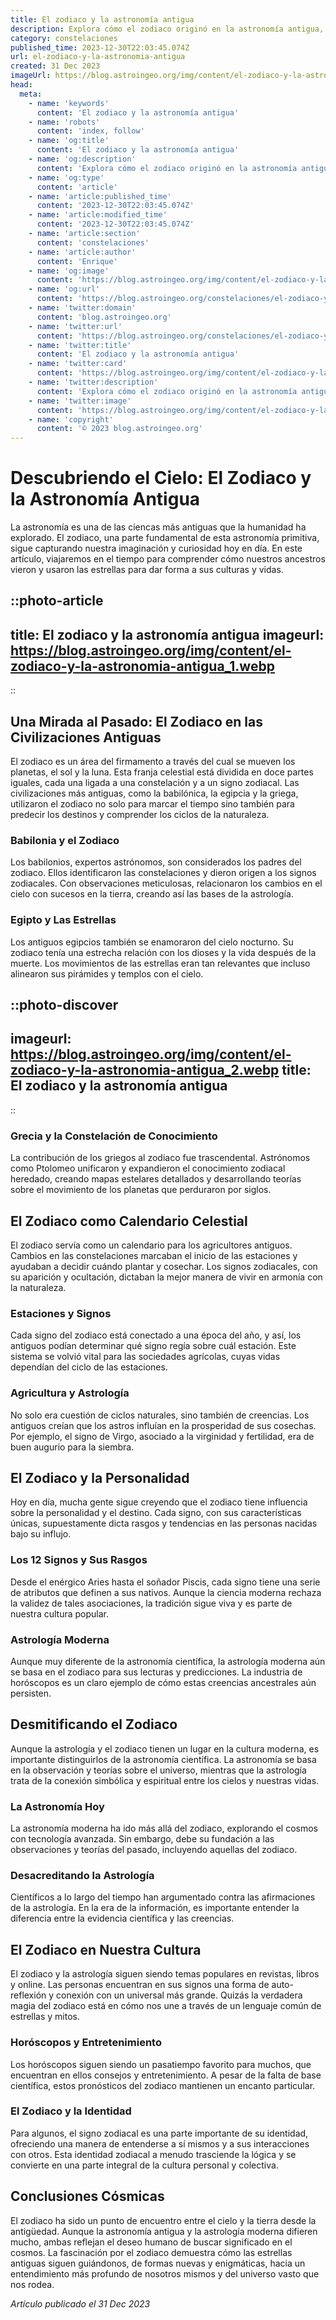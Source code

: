```yaml
---
title: El zodiaco y la astronomía antigua
description: Explora cómo el zodiaco originó en la astronomía antigua, influenciando la cultura y la ciencia. Descubre los misterios celestes del pasado.
category: constelaciones
published_time: 2023-12-30T22:03:45.074Z
url: el-zodiaco-y-la-astronomia-antigua
created: 31 Dec 2023
imageUrl: https://blog.astroingeo.org/img/content/el-zodiaco-y-la-astronomia-antigua_1.webp
head:
  meta:
    - name: 'keywords'
      content: 'El zodiaco y la astronomía antigua'
    - name: 'robots'
      content: 'index, follow'
    - name: 'og:title'
      content: 'El zodiaco y la astronomía antigua'
    - name: 'og:description'
      content: 'Explora cómo el zodiaco originó en la astronomía antigua, influenciando la cultura y la ciencia. Descubre los misterios celestes del pasado.'
    - name: 'og:type'
      content: 'article'
    - name: 'article:published_time'
      content: '2023-12-30T22:03:45.074Z'
    - name: 'article:modified_time'
      content: '2023-12-30T22:03:45.074Z'
    - name: 'article:section'
      content: 'constelaciones'
    - name: 'article:author'
      content: 'Enrique'
    - name: 'og:image'
      content: 'https://blog.astroingeo.org/img/content/el-zodiaco-y-la-astronomia-antigua_1.webp'
    - name: 'og:url'
      content: 'https://blog.astroingeo.org/constelaciones/el-zodiaco-y-la-astronomia-antigua'
    - name: 'twitter:domain'
      content: 'blog.astroingeo.org'
    - name: 'twitter:url'
      content: 'https://blog.astroingeo.org/constelaciones/el-zodiaco-y-la-astronomia-antigua'
    - name: 'twitter:title'
      content: 'El zodiaco y la astronomía antigua'
    - name: 'twitter:card'
      content: 'https://blog.astroingeo.org/img/content/el-zodiaco-y-la-astronomia-antigua_1.webp'
    - name: 'twitter:description'
      content: 'Explora cómo el zodiaco originó en la astronomía antigua, influenciando la cultura y la ciencia. Descubre los misterios celestes del pasado.'
    - name: 'twitter:image'
      content: 'https://blog.astroingeo.org/img/content/el-zodiaco-y-la-astronomia-antigua_1.webp'
    - name: 'copyright'
      content: '© 2023 blog.astroingeo.org'
---
```

# Descubriendo el Cielo: El Zodiaco y la Astronomía Antigua

La astronomía es una de las ciencas más antiguas que la humanidad ha explorado. El zodiaco, una parte fundamental de esta astronomía primitiva, sigue capturando nuestra imaginación y curiosidad hoy en día. En este artículo, viajaremos en el tiempo para comprender cómo nuestros ancestros vieron y usaron las estrellas para dar forma a sus culturas y vidas.

::photo-article
---
title: El zodiaco y la astronomía antigua
imageurl: https://blog.astroingeo.org/img/content/el-zodiaco-y-la-astronomia-antigua_1.webp
---
::

## Una Mirada al Pasado: El Zodiaco en las Civilizaciones Antiguas

El zodiaco es un área del firmamento a través del cual se mueven los planetas, el sol y la luna. Esta franja celestial está dividida en doce partes iguales, cada una ligada a una constelación y a un signo zodiacal. Las civilizaciones más antiguas, como la babilónica, la egipcia y la griega, utilizaron el zodiaco no solo para marcar el tiempo sino también para predecir los destinos y comprender los ciclos de la naturaleza.

### Babilonia y el Zodiaco

Los babilonios, expertos astrónomos, son considerados los padres del zodiaco. Ellos identificaron las constelaciones y dieron origen a los signos zodiacales. Con observaciones meticulosas, relacionaron los cambios en el cielo con sucesos en la tierra, creando así las bases de la astrología.

### Egipto y Las Estrellas

Los antiguos egipcios también se enamoraron del cielo nocturno. Su zodiaco tenía una estrecha relación con los dioses y la vida después de la muerte. Los movimientos de las estrellas eran tan relevantes que incluso alinearon sus pirámides y templos con el cielo.


::photo-discover
---
imageurl: https://blog.astroingeo.org/img/content/el-zodiaco-y-la-astronomia-antigua_2.webp
title: El zodiaco y la astronomía antigua
---
::

### Grecia y la Constelación de Conocimiento

La contribución de los griegos al zodiaco fue trascendental. Astrónomos como Ptolomeo unificaron y expandieron el conocimiento zodiacal heredado, creando mapas estelares detallados y desarrollando teorías sobre el movimiento de los planetas que perduraron por siglos.

## El Zodiaco como Calendario Celestial

El zodiaco servía como un calendario para los agricultores antiguos. Cambios en las constelaciones marcaban el inicio de las estaciones y ayudaban a decidir cuándo plantar y cosechar. Los signos zodiacales, con su aparición y ocultación, dictaban la mejor manera de vivir en armonía con la naturaleza.

### Estaciones y Signos

Cada signo del zodiaco está conectado a una época del año, y así, los antiguos podían determinar qué signo regía sobre cuál estación. Este sistema se volvió vital para las sociedades agrícolas, cuyas vidas dependían del ciclo de las estaciones.

### Agricultura y Astrología

No solo era cuestión de ciclos naturales, sino también de creencias. Los antiguos creían que los astros influían en la prosperidad de sus cosechas. Por ejemplo, el signo de Virgo, asociado a la virginidad y fertilidad, era de buen augurio para la siembra.

## El Zodiaco y la Personalidad

Hoy en día, mucha gente sigue creyendo que el zodiaco tiene influencia sobre la personalidad y el destino. Cada signo, con sus características únicas, supuestamente dicta rasgos y tendencias en las personas nacidas bajo su influjo.

### Los 12 Signos y Sus Rasgos

Desde el enérgico Aries hasta el soñador Piscis, cada signo tiene una serie de atributos que definen a sus nativos. Aunque la ciencia moderna rechaza la validez de tales asociaciones, la tradición sigue viva y es parte de nuestra cultura popular.

### Astrología Moderna

Aunque muy diferente de la astronomía científica, la astrología moderna aún se basa en el zodiaco para sus lecturas y predicciones. La industria de horóscopos es un claro ejemplo de cómo estas creencias ancestrales aún persisten.

## Desmitificando el Zodiaco

Aunque la astrología y el zodiaco tienen un lugar en la cultura moderna, es importante distinguirlos de la astronomía científica. La astronomía se basa en la observación y teorías sobre el universo, mientras que la astrología trata de la conexión simbólica y espiritual entre los cielos y nuestras vidas.

### La Astronomía Hoy

La astronomía moderna ha ido más allá del zodiaco, explorando el cosmos con tecnología avanzada. Sin embargo, debe su fundación a las observaciones y teorías del pasado, incluyendo aquellas del zodiaco.

### Desacreditando la Astrología

Científicos a lo largo del tiempo han argumentado contra las afirmaciones de la astrología. En la era de la información, es importante entender la diferencia entre la evidencia científica y las creencias.

## El Zodiaco en Nuestra Cultura

El zodiaco y la astrología siguen siendo temas populares en revistas, libros y online. Las personas encuentran en sus signos una forma de auto-reflexión y conexión con un universal más grande. Quizás la verdadera magia del zodiaco está en cómo nos une a través de un lenguaje común de estrellas y mitos.

### Horóscopos y Entretenimiento

Los horóscopos siguen siendo un pasatiempo favorito para muchos, que encuentran en ellos consejos y entretenimiento. A pesar de la falta de base científica, estos pronósticos del zodiaco mantienen un encanto particular.

### El Zodiaco y la Identidad

Para algunos, el signo zodiacal es una parte importante de su identidad, ofreciendo una manera de entenderse a sí mismos y a sus interacciones con otros. Esta identidad zodiacal a menudo trasciende la lógica y se convierte en una parte integral de la cultura personal y colectiva.

## Conclusiones Cósmicas

El zodiaco ha sido un punto de encuentro entre el cielo y la tierra desde la antigüedad. Aunque la astronomía antigua y la astrología moderna difieren mucho, ambas reflejan el deseo humano de buscar significado en el cosmos. La fascinación por el zodiaco demuestra cómo las estrellas antiguas siguen guiándonos, de formas nuevas y enigmáticas, hacia un entendimiento más profundo de nosotros mismos y del universo vasto que nos rodea.

_Artículo publicado el 31 Dec 2023_